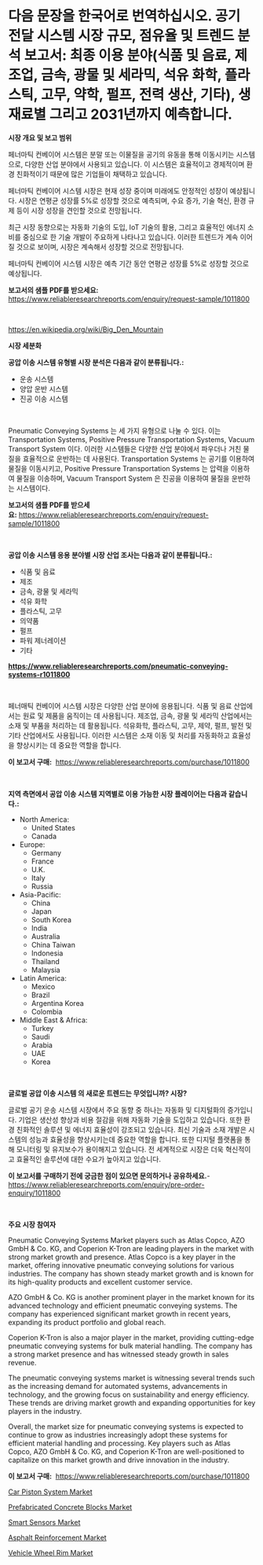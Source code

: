 <p><h1>다음 문장을 한국어로 번역하십시오. 공기 전달 시스템 시장 규모, 점유율 및 트렌드 분석 보고서: 최종 이용 분야(식품 및 음료, 제조업, 금속, 광물 및 세라믹, 석유 화학, 플라스틱, 고무, 약학, 펄프, 전력 생산, 기타), 생 재료별 그리고 2031년까지 예측합니다.</h1></p><p><strong>시장 개요 및 보고 범위</strong></p>
<p><p>페너마틱 컨베이어 시스템은 분말 또는 이물질을 공기의 유동을 통해 이동시키는 시스템으로, 다양한 산업 분야에서 사용되고 있습니다. 이 시스템은 효율적이고 경제적이며 환경 친화적이기 때문에 많은 기업들이 채택하고 있습니다. </p><p>페너마틱 컨베이어 시스템 시장은 현재 성장 중이며 미래에도 안정적인 성장이 예상됩니다. 시장은 연평균 성장률 5%로 성장할 것으로 예측되며, 수요 증가, 기술 혁신, 환경 규제 등이 시장 성장을 견인할 것으로 전망됩니다. </p><p>최근 시장 동향으로는 자동화 기술의 도입, IoT 기술의 활용, 그리고 효율적인 에너지 소비를 중심으로 한 기술 개발이 주요하게 나타나고 있습니다. 이러한 트렌드가 계속 이어질 것으로 보이며, 시장은 계속해서 성장할 것으로 전망됩니다. </p><p>페너마틱 컨베이어 시스템 시장은 예측 기간 동안 연평균 성장률 5%로 성장할 것으로 예상됩니다.</p></p>
<p><strong>보고서의 샘플 PDF를 받으세요:</strong> <a href="https://www.reliableresearchreports.com/enquiry/request-sample/1011800">https://www.reliableresearchreports.com/enquiry/request-sample/1011800</a></p>
<p>&nbsp;</p>
<p><a href="https://en.wikipedia.org/wiki/Big_Den_Mountain">https://en.wikipedia.org/wiki/Big_Den_Mountain</a></p>
<p><strong>시장 세분화</strong></p>
<p><strong>공압 이송 시스템 유형별 시장 분석은 다음과 같이 분류됩니다.:</strong></p>
<p><ul><li>운송 시스템</li><li>양압 운반 시스템</li><li>진공 이송 시스템</li></ul></p>
<p>&nbsp;</p>
<p><p>Pneumatic Conveying Systems 는 세 가지 유형으로 나눌 수 있다. 이는 Transportation Systems, Positive Pressure Transportation Systems, Vacuum Transport System 이다. 이러한 시스템들은 다양한 산업 분야에서 파우더나 거친 물질을 효율적으로 운반하는 데 사용된다. Transportation Systems 는 공기를 이용하여 물질을 이동시키고, Positive Pressure Transportation Systems 는 압력을 이용하여 물질을 이송하며, Vacuum Transport System 은 진공을 이용하여 물질을 운반하는 시스템이다.</p></p>
<p><strong>보고서의 샘플 PDF를 받으세요:</strong>&nbsp;<a href="https://www.reliableresearchreports.com/enquiry/request-sample/1011800">https://www.reliableresearchreports.com/enquiry/request-sample/1011800</a></p>
<p>&nbsp;</p>
<p><strong> 공압 이송 시스템 응용 분야별 시장 산업 조사는 다음과 같이 분류됩니다.:</strong></p>
<p><ul><li>식품 및 음료</li><li>제조</li><li>금속, 광물 및 세라믹</li><li>석유 화학</li><li>플라스틱, 고무</li><li>의약품</li><li>펄프</li><li>파워 제너레이션</li><li>기타</li></ul></p>
<p><strong><a href="https://www.reliableresearchreports.com/pneumatic-conveying-systems-r1011800">https://www.reliableresearchreports.com/pneumatic-conveying-systems-r1011800</a></strong></p>
<p>&nbsp;</p>
<p><p>페너매틱 컨베이어 시스템 시장은 다양한 산업 분야에 응용됩니다. 식품 및 음료 산업에서는 원료 및 제품을 움직이는 데 사용됩니다. 제조업, 금속, 광물 및 세라믹 산업에서는 소재 및 부품을 처리하는 데 활용됩니다. 석유화학, 플라스틱, 고무, 제약, 펄프, 발전 및 기타 산업에서도 사용됩니다. 이러한 시스템은 소재 이동 및 처리를 자동화하고 효율성을 향상시키는 데 중요한 역할을 합니다.</p></p>
<p><strong>이 보고서 구매:</strong>&nbsp; <a href="https://www.reliableresearchreports.com/purchase/1011800">https://www.reliableresearchreports.com/purchase/1011800</a></p>
<p>&nbsp;</p>
<p><strong>지역 측면에서 공압 이송 시스템 지역별로 이용 가능한 시장 플레이어는 다음과 같습니다.:</strong></p>
<p><ul>
    <li>
        North America:
        <ul>
            <li>United States</li>
            <li>Canada</li>
        </ul>
    </li>
    <li>
        Europe:
        <ul>
            <li>Germany</li>
            <li>France</li>
            <li>U.K.</li>
            <li>Italy</li>
            <li>Russia</li>
        </ul>
    </li>
    <li>
        Asia-Pacific:
        <ul>
            <li>China</li>
            <li>Japan</li>
            <li>South Korea</li>
            <li>India</li>
            <li>Australia</li>
            <li>China Taiwan</li>
            <li>Indonesia</li>
            <li>Thailand</li>
            <li>Malaysia</li>
        </ul>
    </li>
    <li>
        Latin America:
        <ul>
            <li>Mexico</li>
            <li>Brazil</li>
            <li>Argentina Korea</li>
            <li>Colombia</li>
        </ul>
    </li>
    <li>
        Middle East & Africa:
        <ul>
            <li>Turkey</li>
            <li>Saudi</li>
            <li>Arabia</li>
            <li>UAE</li>
            <li>Korea</li>
        </ul>
    </li>
    </ul></p>
<p>&nbsp;</p>
<p><strong>글로벌 공압 이송 시스템 의 새로운 트렌드는 무엇입니까? 시장?</strong></p>
<p><p>글로벌 공기 운송 시스템 시장에서 주요 동향 중 하나는 자동화 및 디지털화의 증가입니다. 기업은 생산성 향상과 비용 절감을 위해 자동화 기술을 도입하고 있습니다. 또한 환경 친화적인 솔루션 및 에너지 효율성이 강조되고 있습니다. 최신 기술과 소재 개발은 시스템의 성능과 효율성을 향상시키는데 중요한 역할을 합니다. 또한 디지털 플랫폼을 통해 모니터링 및 유지보수가 용이해지고 있습니다. 전 세계적으로 시장은 더욱 혁신적이고 효율적인 솔루션에 대한 수요가 높아지고 있습니다.</p></p>
<p><strong>이 보고서를 구매하기 전에 궁금한 점이 있으면 문의하거나 공유하세요.</strong>- <a href="https://www.reliableresearchreports.com/enquiry/pre-order-enquiry/1011800">https://www.reliableresearchreports.com/enquiry/pre-order-enquiry/1011800</a></p>
<p>&nbsp;</p>
<p><strong>주요 시장 참여자</strong></p>
<p><p>Pneumatic Conveying Systems Market players such as Atlas Copco, AZO GmbH & Co. KG, and Coperion K-Tron are leading players in the market with strong market growth and presence. Atlas Copco is a key player in the market, offering innovative pneumatic conveying solutions for various industries. The company has shown steady market growth and is known for its high-quality products and excellent customer service.</p><p>AZO GmbH & Co. KG is another prominent player in the market known for its advanced technology and efficient pneumatic conveying systems. The company has experienced significant market growth in recent years, expanding its product portfolio and global reach.</p><p>Coperion K-Tron is also a major player in the market, providing cutting-edge pneumatic conveying systems for bulk material handling. The company has a strong market presence and has witnessed steady growth in sales revenue.</p><p>The pneumatic conveying systems market is witnessing several trends such as the increasing demand for automated systems, advancements in technology, and the growing focus on sustainability and energy efficiency. These trends are driving market growth and expanding opportunities for key players in the industry.</p><p>Overall, the market size for pneumatic conveying systems is expected to continue to grow as industries increasingly adopt these systems for efficient material handling and processing. Key players such as Atlas Copco, AZO GmbH & Co. KG, and Coperion K-Tron are well-positioned to capitalize on this market growth and drive innovation in the industry.</p></p>
<p><strong>이 보고서 구매:</strong>&nbsp;&nbsp;<a href="https://www.reliableresearchreports.com/purchase/1011800">https://www.reliableresearchreports.com/purchase/1011800</a></p>
<p><p><a href="https://github.com/smithy59/Market-Research-Report-List-1/blob/main/car-piston-system-market.md">Car Piston System Market</a></p><p><a href="https://medium.com/@liam.mcgrath5645/global-prefabricated-concrete-blocks-market-share-and-growth-opportunities-and-market-size-growing-a0ed46dc3b24">Prefabricated Concrete Blocks Market</a></p><p><a href="https://www.linkedin.com/pulse/evaluating-global-smart-sensors-market-trends-growth-opportunities-f9ike?trackingId=PHANJ4YZs92FaUDfk7DOHQ%3D%3D">Smart Sensors Market</a></p><p><a href="https://medium.com/@samantha.welch56767/asphalt-reinforcement-market-research-report-includes-analysis-on-market-size-share-and-growth-04b2d8f13448">Asphalt Reinforcement Market</a></p><p><a href="https://github.com/neilMartin36/Market-Research-Report-List-1/blob/main/vehicle-wheel-rim-market.md">Vehicle Wheel Rim Market</a></p></p>